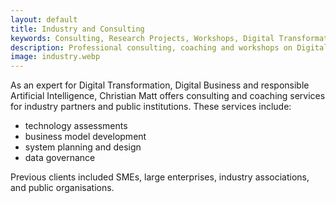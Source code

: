 ```yaml
---
layout: default
title: Industry and Consulting
keywords: Consulting, Research Projects, Workshops, Digital Transformation, Digital Business, Artificial Intelligence
description: Professional consulting, coaching and workshops on Digital Transformation, Digital Businesses, and Artificial Intelligence.
image: industry.webp
---
```


As an expert for Digital Transformation, Digital Business and responsible Artificial Intelligence, Christian Matt offers
consulting and coaching services for industry partners and public institutions. These services include:

- technology assessments
- business model development
- system planning and design
- data governance

Previous clients included SMEs, large enterprises, industry associations, and public organisations.
